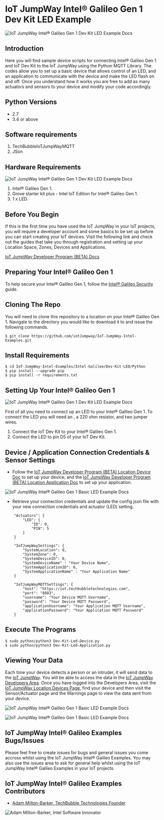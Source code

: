 # IoT JumpWay Intel® Galileo Gen 1 Dev Kit LED Example

![IoT JumpWay Intel® Galileo Gen 1 Dev Kit LED Example Docs](../../../images/main/IoT-Jumpway.jpg)

## Introduction

Here you will find sample device scripts for connecting Intel® Galileo Gen 1 and IoT Dev Kit to the IoT JumpWay using the Python MQTT Library. The codes allow you to set up a basic device that allows control of an LED, and an application to communicate with the device and make the LED flash on and off. Once you understand how it works you are free to add as many actuators and sensors to your device and modify your code accordingly.

## Python Versions

- 2.7
- 3.4 or above

## Software requirements

1. TechBubbleIoTJumpWayMQTT
2. JSon

## Hardware Requirements

![IoT JumpWay Intel® Galileo Gen 1 Dev Kit LED Example Docs](../../../images/Dev-Kit-LED/Hardware.jpg)

1. Intel® Galileo Gen 1.
2. Grove starter kit plus - Intel IoT Edition for Intel® Galileo Gen 1.
3. 1 x LED.

## Before You Begin

If this is the first time you have used the IoT JumpWay in your IoT projects, you will require a developer account and some basics to be set up before you can start creating your IoT devices. Visit the following link and check out the guides that take you through registration and setting up your Location Space, Zones, Devices and Applications.

[IoT JumpWay Developer Program (BETA) Docs](https://github.com/iotJumpway/IoT-JumpWay-Docs/ "IoT JumpWay Developer Program (BETA) Docs")

## Preparing Your Intel® Galileo Gen 1

To help secure your Intel® Galileo Gen 1, follow the [Intel® Galileo Security](https://github.com/iotJumpway/IoT-JumpWay-Intel-Examples/blob/master/Intel-Galileo/DOCS/1-Security.md "Intel® Galileo Security") guide.

## Cloning The Repo

You will need to clone this repository to a location on your Intel® Galileo Gen 1. Navigate to the directory you would like to download it to and issue the following commands.

    $ git clone https://github.com/iotJumpway/IoT-JumpWay-Intel-Examples.git

## Install Requirements

    $ cd IoT-JumpWay-Intel-Examples/Intel-Galileo/Dev-Kit-LED/Python
    $ pip install --upgrade pip
    $ pip install -r requirements.txt

## Setting Up Your Intel® Galileo Gen 1

![IoT JumpWay Intel® Galileo Gen 1 Dev Kit LED Example Docs](../../../images/Dev-Kit-LED/Blinking.jpg)

First of all you need to connect up an LED to your Intel® Galileo Gen 1. To connect the LED you will need an , a 220 ohm resistor, and two jumper wires.

1. Connect the IoT Dev Kit to your Intel® Galileo Gen 1.
2. Connect the LED to pin D5 of your IoT Dev Kit.

## Device / Application Connection Credentials & Sensor Settings

- Follow the [IoT JumpWay Developer Program (BETA) Location Device Doc](https://github.com/iotJumpway/IoT-JumpWay-Docs/blob/master/4-Location-Devices.md "IoT JumpWay Developer Program (BETA) Location Device Doc") to set up your device, and the [IoT JumpWay Developer Program (BETA) Location Application Doc](https://github.com/iotJumpway/IoT-JumpWay-Docs/blob/master/5-Location-Applications.md "IoT JumpWay Developer Program (BETA) Location Application Doc") to set up your application.

![IoT JumpWay Intel® Galileo Gen 1 Basic LED Example Docs](../../../images/Dev-Kit-LED/Device-Creation.png)

- Retrieve your connection credentials and update the config.json file with your new connection  credentials and actuator (LED) setting.

```
	"Actuators": {
		"LED": {
			"ID": 0,
			"PIN": 5
		}
	}
```

```
	"IoTJumpWaySettings": {
        "SystemLocation": 0,
        "SystemZone": 0,
        "SystemDeviceID": 0,
        "SystemDeviceName" : "Your Device Name",
        "SystemApplicationID": 0,
        "SystemApplicationName" : "Your Application Name"
	}
```

```
	"IoTJumpWayMQTTSettings": {
        "host": "https://iot.techbubbletechnologies.com",
        "port": "8883",
        "username": "Your Device MQTT Username",
        "password": "Your Device MQTT Password",
        "applicationUsername": "Your Application MQTT Username",
        "applicationPassword": "Your Application MQTT Password"
	}
```

## Execute The Programs

    $ sudo python/python3 Dev-Kit-Led-Device.py
    $ sudo python/python3 Dev-Kit-Led-Application.py

## Viewing Your Data

Each time your device detects a person or an intruder, it will send data to the [IoT JumpWay](https://iot.techbubbletechnologies.com/ "IoT JumpWay"). You will be able to access the data in the [IoT JumpWay Developers Area](https://iot.techbubbletechnologies.com/developers/dashboard/ "IoT JumpWay Developers Area"). Once you have logged into the Developers Area, visit the [IoT JumpWay Location Devices Page](https://iot.techbubbletechnologies.com/developers/location-devices "Location Devices page"), find your device and then visit the Sensor/Actuator page and the Warnings page to view the data sent from your device.

![IoT JumpWay Intel® Galileo Gen 1 Basic LED Example Docs](../../../images/Basic-LED/SensorData.png)

![IoT JumpWay Intel® Galileo Gen 1 Basic LED Example Docs](../../../images/Basic-LED/WarningData.png)

## IoT JumpWay Intel® Galileo Examples Bugs/Issues

Please feel free to create issues for bugs and general issues you come accross whilst using the IoT JumpWay Intel® Galileo Examples. You may also use the issues area to ask for general help whilst using the IoT JumpWay Intel® Galileo Examples in your IoT projects.

## IoT JumpWay Intel® Galileo Examples Contributors

- [Adam Milton-Barker, TechBubble Technologies Founder](https://github.com/iotJumpway "Adam Milton-Barker, TechBubble Technologies Founder")

![Adam Milton-Barker,  Intel Software Innovator](../../../images/main/Intel-Software-Innovator.jpg)